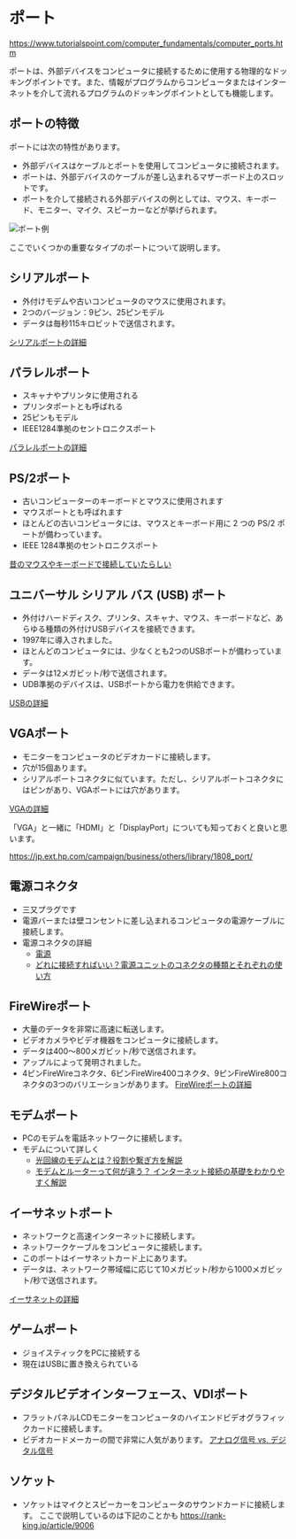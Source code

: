 # ポート
https://www.tutorialspoint.com/computer_fundamentals/computer_ports.htm

ポートは、外部デバイスをコンピュータに接続するために使用する物理的なドッキングポイントです。また、情報がプログラムからコンピュータまたはインターネットを介して流れるプログラムのドッキングポイントとしても機能します。

## ポートの特徴

ポートには次の特性があります。
- 外部デバイスはケーブルとポートを使用してコンピュータに接続されます。
- ポートは、外部デバイスのケーブルが差し込まれるマザーボード上のスロットです。
- ポートを介して接続される外部デバイスの例としては、マウス、キーボード、モニター、マイク、スピーカーなどが挙げられます。

![ポート例](https://www.tutorialspoint.com/computer_fundamentals/images/computer_ports.jpg)

ここでいくつかの重要なタイプのポートについて説明します。

## シリアルポート
- 外付けモデムや古いコンピュータのマウスに使用されます。
- 2つのバージョン：9ピン、25ピンモデル
- データは毎秒115キロビットで送信されます。

[シリアルポートの詳細](https://ja.wikipedia.org/wiki/%E3%82%B7%E3%83%AA%E3%82%A2%E3%83%AB%E3%83%9D%E3%83%BC%E3%83%88)

## パラレルポート
- スキャナやプリンタに使用される
- プリンタポートとも呼ばれる
- 25ピンもモデル
- IEEE1284準拠のセントロニクスポート

[パラレルポートの詳細](https://ja.wikipedia.org/wiki/%E3%83%91%E3%83%A9%E3%83%AC%E3%83%AB%E3%83%9D%E3%83%BC%E3%83%88)

## PS/2ポート
- 古いコンピューターのキーボードとマウスに使用されます
- マウスポートとも呼ばれます
- ほとんどの古いコンピュータには、マウスとキーボード用に 2 つの PS/2 ポートが備わっています。
- IEEE 1284準拠のセントロニクスポート

[昔のマウスやキーボードで接続していたらしい](https://e-words.jp/w/PS-2%E3%83%9D%E3%83%BC%E3%83%88.html)

## ユニバーサル シリアル バス (USB) ポート
- 外付けハードディスク、プリンタ、スキャナ、マウス、キーボードなど、あらゆる種類の外付けUSBデバイスを接続できます。
- 1997年に導入されました。
- ほとんどのコンピュータには、少なくとも2つのUSBポートが備わっています。
- データは12メガビット/秒で送信されます。
- UDB準拠のデバイスは、USBポートから電力を供給できます。

[USBの詳細](https://www.sanwa.co.jp/product/cable/howto/usb.html)

## VGAポート
- モニターをコンピュータのビデオカードに接続します。
- 穴が15個あります。
- シリアルポートコネクタに似ています。ただし、シリアルポートコネクタにはピンがあり、VGAポートには穴があります。  

[VGAの詳細](https://e-words.jp/w/VGA%E7%AB%AF%E5%AD%90.html)

「VGA」と一緒に「HDMI」と「DisplayPort」についても知っておくと良いと思います。

https://jp.ext.hp.com/campaign/business/others/library/1808_port/

## 電源コネクタ
- 三又プラグです
- 電源バーまたは壁コンセントに差し込まれるコンピュータの電源ケーブルに接続します。
- 電源コネクタの詳細
  - [電源](https://www.pc-master.jp/jisaku/power-s.html)
  - [どれに接続すればいい？電源ユニットのコネクタの種類とそれぞれの使い方](https://pssection9.com/archives/power-supply-unit-connector-type-how-to-use.html)

## FireWireポート
- 大量のデータを非常に高速に転送します。
- ビデオカメラやビデオ機器をコンピュータに接続します。
- データは400～800メガビット/秒で送信されます。
- アップルによって発明されました。
- 4ピンFireWireコネクタ、6ピンFireWire400コネクタ、9ピンFireWire800コネクタの3つのバリエーションがあります。
[FireWireポートの詳細](https://www.google.com/search?q=Firewire%E3%83%9D%E3%83%BC%E3%83%88%E3%81%A8%E3%81%AF&oq=Firewire%E3%83%9D%E3%83%BC%E3%83%88%E3%81%A8%E3%81%AF&aqs=chrome..69i57j0i546l3.4005j0j7&sourceid=chrome&ie=UTF-8)

## モデムポート
- PCのモデムを電話ネットワークに接続します。
- モデムについて詳しく
  - [光回線のモデムとは？役割や繋ぎ方を解説](https://otegal.jp/net/hikarikaisen-modem-tsungagikata/)
  - [モデムとルーターって何が違う？ インターネット接続の基礎をわかりやすく解説](https://dream.jp/ftth/tips_f/hikari23.html)

## イーサネットポート
- ネットワークと高速インターネットに接続します。
- ネットワークケーブルをコンピュータに接続します。
- このポートはイーサネットカード上にあります。
- データは、ネットワーク帯域幅に応じて10メガビット/秒から1000メガビット/秒で送信されます。

[イーサネットの詳細](https://qiita.com/inakuuun/items/b544d15d579769cd61ae)

## ゲームポート
- ジョイスティックをPCに接続する
- 現在はUSBに置き換えられている

## デジタルビデオインターフェース、VDIポート
- フラットパネルLCDモニターをコンピュータのハイエンドビデオグラフィックカードに接続します。
- ビデオカードメーカーの間で非常に人気があります。
[アナログ信号 vs. デジタル信号](https://www.monolithicpower.com/jp/analog-vs-digital-signal)

## ソケット
- ソケットはマイクとスピーカーをコンピュータのサウンドカードに接続します。
ここで説明しているのは下記のことかも
https://rank-king.jp/article/9006

